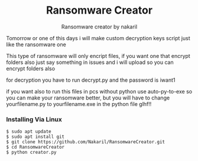 <h1 align="center">Ransomware Creator</h1>


<div align="center">Ransomware creator by nakaril</div>

Tomorrow or one of this days i will make custom decryption keys script just like the ransomware one

 This type of ransomware will only encript files, 
if you want one that encrypt folders also just say something in issues and i will upload so you can encrypt folders also

for decryption you have to run decrypt.py and the password is iwant1

if you want also to run this files in pcs without python use auto-py-to-exe so you can make your ransomware better, but you will have to change yourfilename.py to yourfilename.exe in the python file glhf!!

### Installing Via Linux <br>
```
$ sudo apt update
$ sudo apt install git
$ git clone https://github.com/Nakaril/RansomwareCreator.git
$ cd RansomwareCreator
$ python creator.py
```
